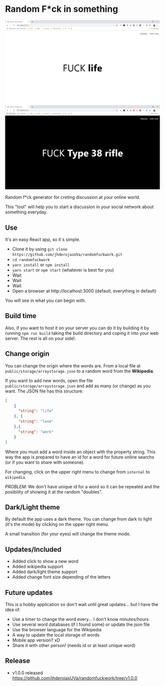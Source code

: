 # Random F*ck in something

![Example of running application in light mode](example.png)
![Example of running application in dark mode](example_dark.png)

Random f*ck generator for creting discussion at your online world.

This "tool" will help you to start a discussion in your social network about something everyday.

## Use

It's an easy React app, so it´s simple.

- Clone it by using `git clone https://github.com/jhderojasUVa/randomfuckwork.git`
- `cd randomfuckwork`
- `yarn install` or `npm install`
- `yarn start` or `npm start` (whatever is best for you)
- Wait
- Wait
- Wait
- Open a browser at http://localhost:3000 (default, everything in default)

You will see in what you can begin with.

## Build time

Also, if you want to host it on your server you can do it by building it by running `npm run build` taking the build directory and coping it into your web server. The rest is all on your side!.

## Change origin

You can change the origin where the words are. From a local file at `public/storage/arraystorage.json` to a random word from the __Wikipedia__.

If you want to add new words, open the file `public/storage/arraystorage.json` and add as many (or change) as you want. The JSON file has this structure:

```json
[
    {
      "string": "life"
    }, {
      "string": "love"
    },{
      "string": "work"
    }
]
```

Where you must add a word inside an object with the property string. This way the app is prepared to have an id for a word for future online searchs (or if you want to share with someone).

For changing, click on the upper right menu to change from `internal` to `wikipedia`.

*PROBLEM*: We don't have unique id for a word so it can be repeated and the posibility of showing it at the random "doubles".

## Dark/Light theme

By default the app uses a dark theme. You can change from dark to light (it's the mode) by clicking on the upper right menu.

A small transition (for your eyes) will change the theme mode.

## Updates/Included

- Added click to show a new word
- Added wikipedia support
- Added dark/light theme support
- Added change font size depending of the letters

## Future updates

This is a hobby application so don't wait until great updates... but I have the idea of:

* Use a timer to change the word every... I don't know minutes/hours
* Use several word databases (if I found some) or update the json file
* Use the browser language for the Wikipedia
* A way to update the local storage of words
* Mobile app version? xD
* Share it with other person! (needs id or at least unique word)

## Release

- v1.0.0 released https://github.com/jhderojasUVa/randomfuckwork/tree/v1.0.0